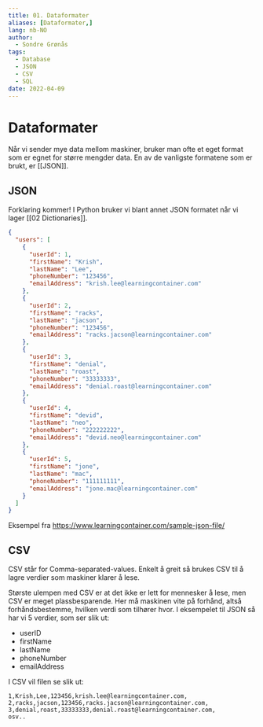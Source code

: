 ```yaml
---
title: 01. Dataformater
aliases: [Dataformater,]
lang: nb-NO
author:
  - Sondre Grønås
tags:
  - Database
  - JSON
  - CSV
  - SQL
date: 2022-04-09
---
```

# Dataformater
Når vi sender mye data mellom maskiner, bruker man ofte et eget format som er egnet for større mengder data. En av de vanligste formatene som er brukt, er [[JSON]].

## JSON
Forklaring kommer! I Python bruker vi blant annet JSON formatet når vi lager [[02 Dictionaries]].

```json
{  
  "users": [  
    {  
      "userId": 1,  
      "firstName": "Krish",  
      "lastName": "Lee",  
      "phoneNumber": "123456",  
      "emailAddress": "krish.lee@learningcontainer.com"  
    },  
    {  
      "userId": 2,  
      "firstName": "racks",  
      "lastName": "jacson",  
      "phoneNumber": "123456",  
      "emailAddress": "racks.jacson@learningcontainer.com"  
    },  
    {  
      "userId": 3,  
      "firstName": "denial",  
      "lastName": "roast",  
      "phoneNumber": "33333333",  
      "emailAddress": "denial.roast@learningcontainer.com"  
    },  
    {  
      "userId": 4,  
      "firstName": "devid",  
      "lastName": "neo",  
      "phoneNumber": "222222222",  
      "emailAddress": "devid.neo@learningcontainer.com"  
    },  
    {  
      "userId": 5,  
      "firstName": "jone",  
      "lastName": "mac",  
      "phoneNumber": "111111111",  
      "emailAddress": "jone.mac@learningcontainer.com"  
    }  
  ]  
}
```
Eksempel fra https://www.learningcontainer.com/sample-json-file/

## CSV
CSV står for Comma-separated-values. Enkelt å greit så brukes CSV til å lagre verdier som maskiner klarer å lese. 

Største ulempen med CSV er at det ikke er lett for mennesker å lese, men CSV er meget plassbesparende. Her må maskinen vite på forhånd, altså forhåndsbestemme, hvilken verdi som tilhører hvor. I eksempelet til JSON så har vi 5 verdier, som ser slik ut:
- userID
- firstName
- lastName
- phoneNumber
- emailAddress

I CSV vil filen se slik ut:
```
1,Krish,Lee,123456,krish.lee@learningcontainer.com,
2,racks,jacson,123456,racks.jacson@learningcontainer.com,
3,denial,roast,33333333,denial.roast@learningcontainer.com,
osv..
```